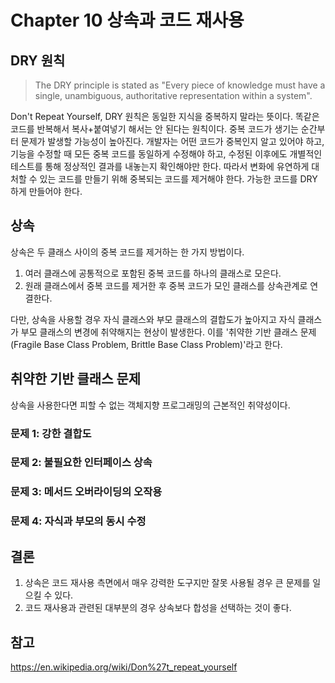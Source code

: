 # Chapter 10 상속과 코드 재사용

## DRY 원칙
> The DRY principle is stated as "Every piece of knowledge must have a single, unambiguous, authoritative representation within a system".  

Don't Repeat Yourself, DRY 원칙은 동일한 지식을 중복하지 말라는 뜻이다. 똑같은 코드를 반복해서 복사+붙여넣기 해서는 안 된다는 원칙이다. 중복 코드가 생기는 순간부터 문제가 발생할 가능성이 높아진다. 개발자는 어떤 코드가 중복인지 알고 있어야 하고, 기능을 수정할 때 모든 중복 코드를 동일하게 수정해야 하고, 수정된 이후에도 개별적인 테스트를 통해 정상적인 결과를 내놓는지 확인해야만 한다. 따라서 변화에 유연하게 대처할 수 있는 코드를 만들기 위해 중복되는 코드를 제거해야 한다. 가능한 코드를 DRY하게 만들어야 한다.  

## 상속
상속은 두 클래스 사이의 중복 코드를 제거하는 한 가지 방법이다. 

1. 여러 클래스에 공통적으로 포함된 중복 코드를 하나의 클래스로 모은다.  
2. 원래 클래스에서 중복 코드를 제거한 후 중복 코드가 모인 클래스를 상속관계로 연결한다.  

다만, 상속을 사용할 경우 자식 클래스와 부모 클래스의 결합도가 높아지고 자식 클래스가 부모 클래스의 변경에 취약해지는 현상이 발생한다. 이를 '취약한 기반 클래스 문제(Fragile Base Class Problem, Brittle Base Class Problem)'라고 한다.

## 취약한 기반 클래스 문제
상속을 사용한다면 피할 수 없는 객체지향 프로그래밍의 근본적인 취약성이다. 

### 문제 1: 강한 결합도

### 문제 2: 불필요한 인터페이스 상속

### 문제 3: 메서드 오버라이딩의 오작용

### 문제 4: 자식과 부모의 동시 수정

## 결론
1. 상속은 코드 재사용 측면에서 매우 강력한 도구지만 잘못 사용될 경우 큰 문제를 일으킬 수 있다.
2. 코드 재사용과 관련된 대부분의 경우 상속보다 합성을 선택하는 것이 좋다.

## 참고
https://en.wikipedia.org/wiki/Don%27t_repeat_yourself  